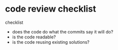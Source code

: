 # code review checklist

checklist
- does the code do what the commits say it will do?
- is the code readable?
- is the code reusing existing solutions? 